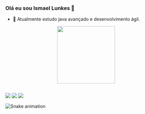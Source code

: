 ### Olá eu sou Ismael Lunkes 👋

- 🔭 Atualmente estudo java avançado e desenvolvimento ágil.

<div align="center">
  <img height="180em" src="https://github-readme-stats.vercel.app/api/top-langs/?username=ismaellunkes&layout=compact&langs_count=7&theme=merko"/>
</div>
  
  ##
  
<div> 
  <a href="https://www.linkedin.com/in/ismaellunkes" target="_blank"><img src="https://img.shields.io/badge/LinkedIn-0077B5?style=for-the-badge&logo=linkedin&logoColor=white"></a>
  <a href="mailto:lunkes86@gmail.com" target="_blank"><img src="https://img.shields.io/badge/Gmail-D14836?style=for-the-badge&logo=gmail&logoColor=white"></a>
  <a href="https://www.facebook.com/ilunkes" target="_blank"><img src="https://img.shields.io/badge/Facebook-1877F2?style=for-the-badge&logo=facebook&logoColor=white"></a>
  
  ![Snake animation](https://github.com/ismaellunkes/ismaellunkes/blob/output/github-contribution-grid-snake.svg)

</div>
  

